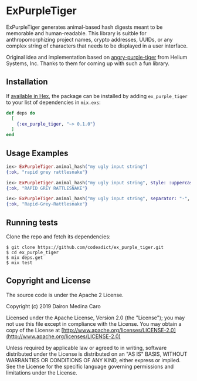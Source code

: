 # ExPurpleTiger

ExPurpleTiger generates animal-based hash digests meant to be memorable and
human-readable. This library is suitble for anthropomorphizing project names,
crypto addresses, UUIDs, or any complex string of characters that needs to be
displayed in a user interface.

Original idea and implementation based on [angry-purple-tiger](https://github.com/helium/angry-purple-tiger) from  Helium Systems, Inc.
Thanks to them for coming up with such a fun library.

## Installation

If [available in Hex](https://hex.pm/packages/ex_purple_tiger), the package can be installed
by adding `ex_purple_tiger` to your list of dependencies in `mix.exs`:

```elixir
def deps do
  [
    {:ex_purple_tiger, "~> 0.1.0"}
  ]
end
```

## Usage Examples

```elixir
iex> ExPurpleTiger.animal_hash("my ugly input string")
{:ok, "rapid grey rattlesnake"}

iex> ExPurpleTiger.animal_hash("my ugly input string", style: :uppercase)
{:ok, "RAPID GREY RATTLESNAKE"}

iex> ExPurpleTiger.animal_hash("my ugly input string", separator: "-", style: :titlecase)
{:ok, "Rapid-Grey-Rattlesnake"}
```

## Running tests

Clone the repo and fetch its dependencies:

    $ git clone https://github.com/codeadict/ex_purple_tiger.git
    $ cd ex_purple_tiger
    $ mix deps.get
    $ mix test

## Copyright and License

The source code is under the Apache 2 License.

Copyright (c) 2019 Dairon Medina Caro

Licensed under the Apache License, Version 2.0 (the "License");
you may not use this file except in compliance with the License.
You may obtain a copy of the License at [http://www.apache.org/licenses/LICENSE-2.0](http://www.apache.org/licenses/LICENSE-2.0)

Unless required by applicable law or agreed to in writing, software
distributed under the License is distributed on an "AS IS" BASIS,
WITHOUT WARRANTIES OR CONDITIONS OF ANY KIND, either express or implied.
See the License for the specific language governing permissions and
limitations under the License.
